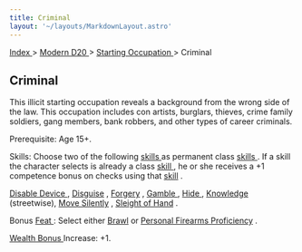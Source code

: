 ```yaml
---
title: Criminal
layout: '~/layouts/MarkdownLayout.astro'
---
```


[ Index ](/) > [ Modern D20 ](/modern.d20.srd) > [ Starting Occupation ](/modern.d20.srd/starting.occupation) > Criminal

##  Criminal

This illicit starting occupation reveals a background from the wrong side of
the law. This occupation includes con artists, burglars, thieves, crime family
soldiers, gang members, bank robbers, and other types of career criminals.

Prerequisite: Age 15+.

Skills: Choose two of the following [ skills ](/modern.d20.srd/skills)
as permanent class [ skills ](/modern.d20.srd/skills) . If a skill the
character selects is already a class [ skill ](/modern.d20.srd/skills) ,
he or she receives a +1 competence bonus on checks using that [ skill](/modern.d20.srd/skills) .

[ Disable Device ](/modern.d20.srd/skills/disable.device) , [ Disguise](/modern.d20.srd/skills/disguise) , [ Forgery](/modern.d20.srd/skills/forgery) , [ Gamble ](/modern.d20.srd/skills/gamble)
, [ Hide ](/modern.d20.srd/skills/hide) , [ Knowledge](/modern.d20.srd/skills/knowledge) (streetwise), [ Move Silently](/modern.d20.srd/skills/move.silently) , [ Sleight of Hand](/modern.d20.srd/skills/sleight.of.hand) .

Bonus [ Feat ](/modern.d20.srd/feats) : Select either [ Brawl](/modern.d20.srd/feats/brawl) or [ Personal Firearms Proficiency](/modern.d20.srd/feats/personal.firearms.proficiency) .

[ Wealth Bonus ](/modern.d20.srd/wealth/wealth.bonus) Increase: +1.

